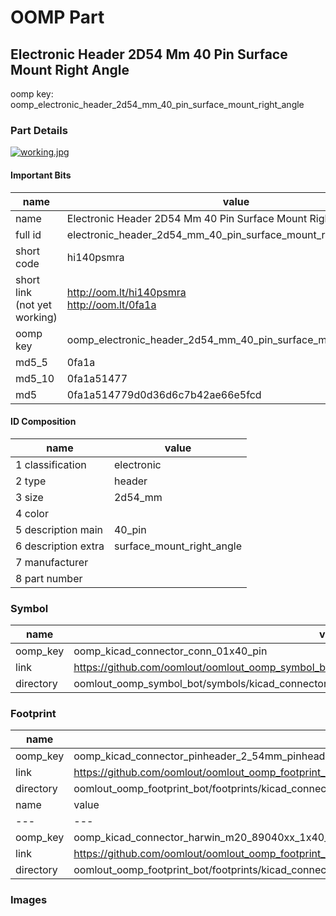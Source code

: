 # OOMP Part  
## Electronic Header 2D54 Mm 40 Pin Surface Mount Right Angle  
  
oomp key: oomp_electronic_header_2d54_mm_40_pin_surface_mount_right_angle  
  
### Part Details  
  
[![working.jpg](working_600.jpg)](working.jpg)  
  
#### Important Bits  
| name | value | 
| --- | --- | 
| name | Electronic Header 2D54 Mm 40 Pin Surface Mount Right Angle | 
| full id | electronic_header_2d54_mm_40_pin_surface_mount_right_angle | 
| short code | hi140psmra | 
| short link<br>(not yet working) | http://oom.lt/hi140psmra<br>http://oom.lt/0fa1a | 
| oomp key | oomp_electronic_header_2d54_mm_40_pin_surface_mount_right_angle | 
| md5_5 | 0fa1a | 
| md5_10 | 0fa1a51477 | 
| md5 | 0fa1a514779d0d36d6c7b42ae66e5fcd | 
#### ID Composition  
| name | value | 
| --- | --- | 
| 1 classification | electronic | 
| 2 type | header | 
| 3 size | 2d54_mm | 
| 4 color |  | 
| 5 description main | 40_pin | 
| 6 description extra | surface_mount_right_angle | 
| 7 manufacturer |  | 
| 8 part number |  | 
### Symbol  
| name | value | 
| --- | --- | 
| oomp_key | oomp_kicad_connector_conn_01x40_pin | 
| link | https://github.com/oomlout/oomlout_oomp_symbol_bot/tree/main/symbols/kicad_connector_conn_01x40_pin | 
| directory | oomlout_oomp_symbol_bot/symbols/kicad_connector_conn_01x40_pin//working/working.kicad_sym | 
### Footprint  
| name | value | 
| --- | --- | 
| oomp_key | oomp_kicad_connector_pinheader_2_54mm_pinheader_1x40_p2_54mm_vertical | 
| link | https://github.com/oomlout/oomlout_oomp_footprint_bot/tree/main/foootprntss/kicad_connector_pinheader_2_54mm_pinheader_1x40_p2_54mm_vertical | 
| directory | oomlout_oomp_footprint_bot/footprints/kicad_connector_pinheader_2_54mm_pinheader_1x40_p2_54mm_vertical//working/working.kicad_mod | 
| name | value | 
| --- | --- | 
| oomp_key | oomp_kicad_connector_harwin_m20_89040xx_1x40_p2_54mm_horizontal | 
| link | https://github.com/oomlout/oomlout_oomp_footprint_bot/tree/main/foootprntss/kicad_connector_harwin_m20_89040xx_1x40_p2_54mm_horizontal | 
| directory | oomlout_oomp_footprint_bot/footprints/kicad_connector_harwin_m20_89040xx_1x40_p2_54mm_horizontal//working/working.kicad_mod | 
### Images  

